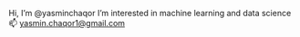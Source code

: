 Hi, I’m @yasminchaqor
I’m interested in machine learning and data science
📫  yasmin.chaqor1@gmail.com

<!---
yasminchaqor/yasminchaqor is a ✨ special ✨ repository because its `README.md` (this file) appears on your GitHub profile.
You can click the Preview link to take a look at your changes.
--->
